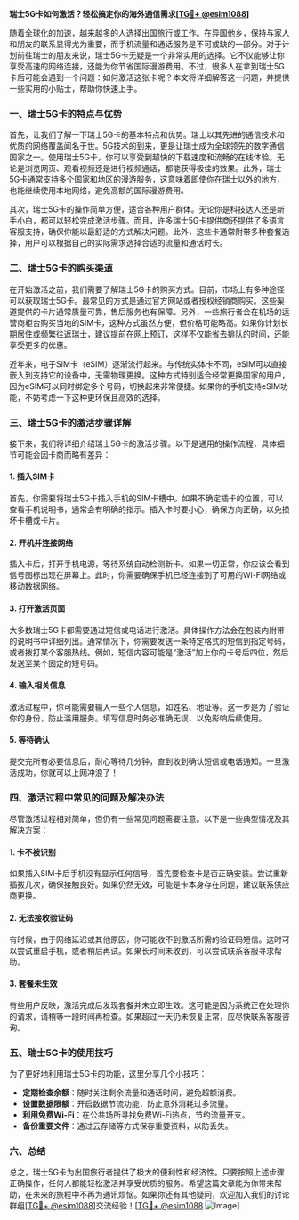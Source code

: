 **瑞士5G卡如何激活？轻松搞定你的海外通信需求[[TG💪+ @esim1088](https://t.me/s/esim1088)]**

随着全球化的加速，越来越多的人选择出国旅行或工作。在异国他乡，保持与家人和朋友的联系显得尤为重要，而手机流量和通话服务是不可或缺的一部分。对于计划前往瑞士的朋友来说，瑞士5G卡无疑是一个非常实用的选择。它不仅能够让你享受高速的网络连接，还能为你节省国际漫游费用。不过，很多人在拿到瑞士5G卡后可能会遇到一个问题：如何激活这张卡呢？本文将详细解答这一问题，并提供一些实用的小贴士，帮助你快速上手。

### 一、瑞士5G卡的特点与优势

首先，让我们了解一下瑞士5G卡的基本特点和优势。瑞士以其先进的通信技术和优质的网络覆盖闻名于世。5G技术的到来，更是让瑞士成为全球领先的数字通信国家之一。使用瑞士5G卡，你可以享受到超快的下载速度和流畅的在线体验。无论是浏览网页、观看视频还是进行视频通话，都能获得极佳的效果。此外，瑞士5G卡通常支持多个国家和地区的漫游服务，这意味着即使你在瑞士以外的地方，也能继续使用本地网络，避免高额的国际漫游费用。

其次，瑞士5G卡的操作简单方便，适合各种用户群体。无论你是科技达人还是新手小白，都可以轻松完成激活步骤。而且，许多瑞士5G卡提供商还提供了多语言客服支持，确保你能以最舒适的方式解决问题。此外，这些卡通常附带多种套餐选择，用户可以根据自己的实际需求选择合适的流量和通话时长。

### 二、瑞士5G卡的购买渠道

在开始激活之前，我们需要了解瑞士5G卡的购买方式。目前，市场上有多种途径可以获取瑞士5G卡。最常见的方式是通过官方网站或者授权经销商购买。这些渠道提供的卡片通常质量可靠，售后服务也有保障。另外，一些旅行者会在机场的运营商柜台购买当地的SIM卡，这种方式虽然方便，但价格可能略高。如果你计划长期居住或频繁往返瑞士，建议提前在网上预订，这样不仅能省去排队的时间，还能享受更多的优惠。

近年来，电子SIM卡（eSIM）逐渐流行起来。与传统实体卡不同，eSIM可以直接嵌入到支持它的设备中，无需物理更换。这种方式特别适合经常更换国家的用户，因为eSIM可以同时绑定多个号码，切换起来非常便捷。如果你的手机支持eSIM功能，不妨考虑一下这种更环保且高效的选择。

### 三、瑞士5G卡的激活步骤详解

接下来，我们将详细介绍瑞士5G卡的激活步骤。以下是通用的操作流程，具体细节可能会因卡商而略有差异：

#### 1. 插入SIM卡

首先，你需要将瑞士5G卡插入手机的SIM卡槽中。如果不确定插卡的位置，可以查看手机说明书，通常会有明确的指示。插入卡时要小心，确保方向正确，以免损坏卡槽或卡片。

#### 2. 开机并连接网络

插入卡后，打开手机电源，等待系统自动检测新卡。如果一切正常，你应该会看到信号图标出现在屏幕上。此时，你需要确保手机已经连接到了可用的Wi-Fi网络或移动数据网络。

#### 3. 打开激活页面

大多数瑞士5G卡都需要通过短信或电话进行激活。具体操作方法会在包装内附带的说明书中详细列出。通常情况下，你需要发送一条特定格式的短信到指定号码，或者拨打某个客服热线。例如，短信内容可能是“激活”加上你的卡号后四位，然后发送至某个固定的短号码。

#### 4. 输入相关信息

激活过程中，你可能需要输入一些个人信息，如姓名、地址等。这一步是为了验证你的身份，防止滥用服务。填写信息时务必准确无误，以免影响后续使用。

#### 5. 等待确认

提交完所有必要信息后，耐心等待几分钟，直到收到确认短信或电话通知。一旦激活成功，你就可以上网冲浪了！

### 四、激活过程中常见的问题及解决办法

尽管激活过程相对简单，但仍有一些常见问题需要注意。以下是一些典型情况及其解决方案：

#### 1. 卡不被识别

如果插入SIM卡后手机没有显示任何信号，首先要检查卡是否正确安装。尝试重新插拔几次，确保接触良好。如果仍然无效，可能是卡本身存在问题，建议联系供应商更换。

#### 2. 无法接收验证码

有时候，由于网络延迟或其他原因，你可能收不到激活所需的验证码短信。这时可以尝试重启手机，或者稍后再试。如果长时间未收到，可以尝试联系客服寻求帮助。

#### 3. 套餐未生效

有些用户反映，激活完成后发现套餐并未立即生效。这可能是因为系统正在处理你的请求，请稍等一段时间再检查。如果超过一天仍未恢复正常，应尽快联系客服咨询。

### 五、瑞士5G卡的使用技巧

为了更好地利用瑞士5G卡的功能，这里分享几个小技巧：

- **定期检查余额**：随时关注剩余流量和通话时间，避免超额消费。
- **设置数据限额**：开启数据节流功能，防止意外消耗过多流量。
- **利用免费Wi-Fi**：在公共场所寻找免费Wi-Fi热点，节约流量开支。
- **备份重要文件**：通过云存储等方式保存重要资料，以防丢失。

### 六、总结

总之，瑞士5G卡为出国旅行者提供了极大的便利性和经济性。只要按照上述步骤正确操作，任何人都能轻松激活并享受优质的服务。希望这篇文章能为你带来帮助，在未来的旅程中不再为通讯烦恼。如果你还有其他疑问，欢迎加入我们的讨论群组[[TG💪+ @esim1088](https://t.me/s/esim1088)]交流经验！[[TG💪+ @esim1088](https://t.me/s/esim1088) ![Image](https://i.postimg.cc/4NQfJmqS/Snipaste-2025-05-13-00-14-12.png)]